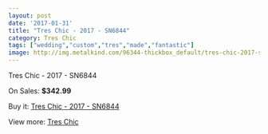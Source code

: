 ```yaml
---
layout: post
date: '2017-01-31'
title: "Tres Chic - 2017 - SN6844"
category: Tres Chic
tags: ["wedding","custom","tres","made","fantastic"]
image: http://img.metalkind.com/96344-thickbox_default/tres-chic-2017-sn6844.jpg
---
```

Tres Chic - 2017 - SN6844

On Sales: **$342.99**
<a href="https://www.metalkind.com/en/tres-chic/22418-tres-chic-2017-sn6844.html"><amp-img layout="responsive" width="600" height="600" src="//img.metalkind.com/96344-thickbox_default/tres-chic-2017-sn6844.jpg" alt="Tres Chic - 2017 - SN6844 0" /></a>

Buy it: [Tres Chic - 2017 - SN6844](https://www.metalkind.com/en/tres-chic/22418-tres-chic-2017-sn6844.html "Tres Chic - 2017 - SN6844")

View more: [Tres Chic](https://www.metalkind.com/en/191-tres-chic "Tres Chic")